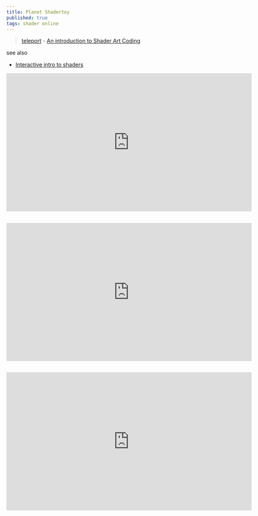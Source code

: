 ```yaml
---
title: Planet Shadertoy
published: true
tags: shader online
---
```

> [teleport](https://www.shadertoy.com/view/4tjGRh) - [An introduction to Shader Art Coding](https://www.youtube.com/watch?v=f4s1h2YETNY)

see also
- [Interactive intro to shaders](https://news.ycombinator.com/item?id=38032288)

<iframe width="640" height="360" frameborder="0" src="https://www.shadertoy.com/embed/4tjGRh?gui=true&t=10&paused=false&muted=false" allowfullscreen></iframe>

## 

<iframe width="640" height="360" frameborder="0" src="https://www.shadertoy.com/embed/MdGfzh?gui=true&t=10&paused=true&muted=false" allowfullscreen></iframe>

##

<iframe width="640" height="360" frameborder="0" src="https://www.shadertoy.com/embed/XsX3RB?gui=true&t=10&paused=true&muted=false" allowfullscreen></iframe>
